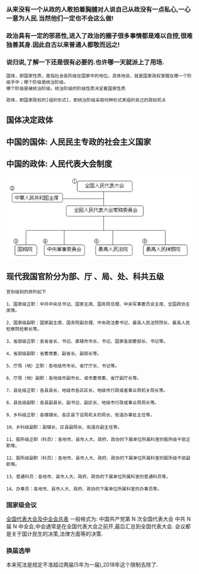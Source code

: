 
### 从来没有一个从政的人敢拍着胸脯对人说自己从政没有一点私心,一心一意为人民.当然他们一定也不会这么做!
### 政治具有一定的邪恶性,进入了政治的圈子很多事情都是难以自控,很难独善其身.因此自古以来普通人都敬而远之!
### 说归说,了解一下还是很有必要的.也许哪一天就派上了用场.
```
国体，即国家性质，是指社会各阶级在国家中的地位。具体地说，就是国家政权掌握在哪一个阶级手中；哪个阶级是统治阶级，
哪个阶级是被统治阶级。统治阶级的阶级性质决定着国家性质
```
```
政体，即国家政权的[组织形式]，即统治阶级采取何种形式来组织自己的政权机关
```
## 国体决定政体
## 中国的国体: 人民民主专政的社会主义国家
## 中国的政体: 人民代表大会制度

![](organization.jpg)

## 现代我国官阶分为部、厅 、局、处、科共五级

```
官衔级别的排列如下

1、国家级正职：中共中央总书记、国家主席、国务院总理、中央军事委员会主席、全国政协主席等。

2、国家级副职：国家副主席、国务院副总理、中央政法委书记、最高人民法院院长、最高人民检察院检察长等。

3、省部级正职：各省省长、书记、直辖市市长、书记、国家各部委部长、书记等。

4、省部级副职：省委常委、副省长、副部长等。

5、厅局（地）正职：各地级市市长、省厅厅长、书记等。

6、厅局（地）副职：各地级市副市长、或市委常委、省厅副厅长等。

7、县处级正职：各县县长、地级市各区区长、地级市行政或者事业局机关局长等。

8、县处级副职：各县副县长、副书记、副区长、地级市行政或事业局局长等。

9、乡科级正职：各镇镇长、各区县下设局机关的局长、街道办事处主任等。

10、乡科级副职：副镇长、区县副局长、街道办副主任等。

11、股所级正职（科员）：各地市、县市人大、政府、政协的下属单位所属科室的股所级干部正职等。

12、股所级副职（科员）：各地市、县市人大、政府、政协的下属单位所属科室的股所级干部副职等。

13、普通科员：各地市、县市人大、政府、政协的下属单位所属科室的普通科员等。

14、办事员：各地市、县市人大、政府、政协的下属单位所属科室的办事员等。
```

### 国家级会议
[全国代表大会及中全会总表](https://zh.wikipedia.org/wiki/%E4%B8%AD%E5%9B%BD%E5%85%B1%E4%BA%A7%E5%85%9A%E4%B8%AD%E5%A4%AE%E4%BC%9A%E8%AE%AE%E5%88%97%E8%A1%A8)
一般格式为: 中国共产党第 N 次全国代表大会  中共 N 届 N 中全会,中会通常是在全国代表大会之前开,最后汇总到全国代表大会.
会议都是关于国计民生的决策,法律方面等的决策.
### 换届选举
本来宪法是规定不准超过两届(5年为一届),2018年这个限制去除了.

